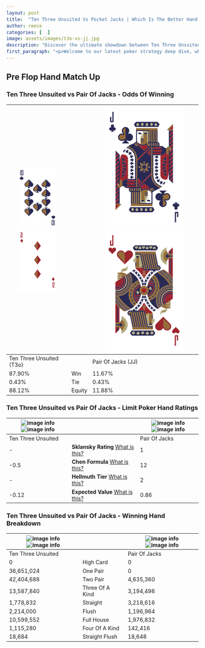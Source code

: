 ```yaml
---
layout: post
title:  "Ten Three Unsuited Vs Pocket Jacks | Which Is The Better Hand In Poker? A Complete Guide"
author: reece
categories: [  ]
image: assets/images/t3o-vs-jj.jpg
description: "Discover the ultimate showdown between Ten Three Unsuited and Pair Of Jacks in poker! Uncover the odds, strategies, and scenarios where one hand triumphs over the other. Get ready to up your poker game with this thrilling analysis."
first_paragraph: "<p>Welcome to our latest poker strategy deep dive, where we're pitting two distinct hands against each other in a high-stakes showdown: Ten Three Unsuited vs Pair Of Jacks.</p><p>In the dynamic world of poker, every decision counts, and knowing which hand holds the upper hand is key to your success at the table.</p><p>In this article, we'll dissect these two hands, explore the scenarios where one dominates the other, and equip you with the knowledge to make strategic choices that can tip the odds in your favor.</p><p>Get ready to unravel the intriguing dynamics of these poker hands and elevate your game to new heights.</p>"
---
```




[comment]: # (sp0)

## Pre Flop Hand Match Up

<div class="table hand-ratings" markdown="1"> 



### Ten Three Unsuited vs Pair Of Jacks - Odds Of Winning


    
| ![image info](assets/images/hand1/T.png) ![image info](assets/images/hand1/3o.png) |  | ![image info](assets/images/hand2/J.png) ![image info](assets/images/hand2/Jo.png) |
| -------- | -------- | -------- |
| Ten Three Unsuited (T3o) |  | Pair Of Jacks (JJ) |
| 87.90% | Win | 11.67% |
| 0.43% | Tie | 0.43% |
| 88.12% | Equity | 11.88% |




[comment]: # (sp1)



### Ten Three Unsuited vs Pair Of Jacks - Limit Poker Hand Ratings


    
| ![image info](https://www.riverpairs.com/assets/images/hand1/T.png) ![image info](https://www.riverpairs.com/assets/images/hand1/3o.png) |  | ![image info](https://www.riverpairs.com/assets/images/hand2/J.png) ![image info](https://www.riverpairs.com/assets/images/hand2/Jo.png) |
| -------- | -------- | -------- |
| Ten Three Unsuited |  | Pair Of Jacks |
| - | **Sklansky Rating** [What is this?](/sklansky-rating-explained) | 1 |
| -0.5 | **Chen Formula** [What is this?](/chen-formula-explained) | 12 |
| - | **Hellmuth Tier** [What is this?](/Hellmuth-tier-explained) | 2 |
| -0.12 | **Expected Value** [What is this?](/expected-value-explained) | 0.86 |




[comment]: # (sp2)



### Ten Three Unsuited vs Pair Of Jacks - Winning Hand Breakdown


    
| ![image info](https://www.riverpairs.com/assets/images/hand1/T.png) ![image info](https://www.riverpairs.com/assets/images/hand1/3o.png) |  | ![image info](https://www.riverpairs.com/assets/images/hand2/J.png) ![image info](https://www.riverpairs.com/assets/images/hand2/Jo.png) |
| -------- | -------- | -------- |
| Ten Three Unsuited |  | Pair Of Jacks |
| 0 | High Card | 0 |
| 36,651,024 | One Pair | 0 |
| 42,404,688 | Two Pair | 4,635,360 |
| 13,587,840 | Three Of A Kind | 3,194,496 |
| 1,778,832 | Straight | 3,218,616 |
| 2,214,000 | Flush | 1,196,964 |
| 10,599,552 | Full House | 1,976,832 |
| 1,115,280 | Four Of A Kind | 142,416 |
| 18,684 | Straight Flush | 18,648 |




[comment]: # (sp3)



</div>

[comment]: # (sp4)



[comment]: # (sp5)

